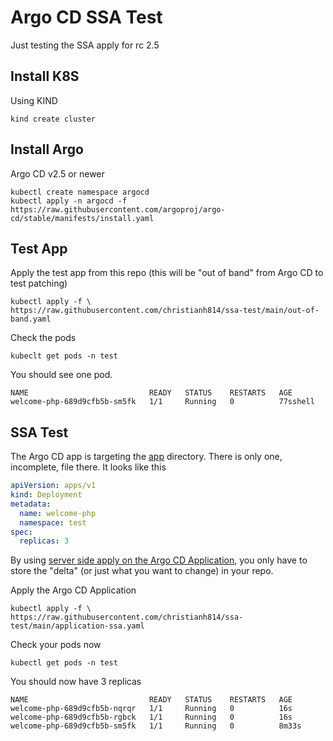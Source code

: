 # Argo CD SSA Test

Just testing the SSA apply for rc 2.5

## Install K8S

Using KIND

```shell
kind create cluster
```

## Install Argo

Argo CD v2.5 or newer

```shell
kubectl create namespace argocd
kubectl apply -n argocd -f https://raw.githubusercontent.com/argoproj/argo-cd/stable/manifests/install.yaml
```

## Test App

Apply the test app from this repo (this will be "out of band" from Argo CD to test patching)

```shell
kubectl apply -f \
https://raw.githubusercontent.com/christianh814/ssa-test/main/out-of-band.yaml
```

Check the pods

```shell
kubeclt get pods -n test
```

You should see one pod.

```
NAME                           READY   STATUS    RESTARTS   AGE
welcome-php-689d9cfb5b-sm5fk   1/1     Running   0          77sshell
```

## SSA Test

The Argo CD app is targeting the [app](app) directory. There is only one, incomplete, file there. It looks like this

```yaml
apiVersion: apps/v1
kind: Deployment
metadata:
  name: welcome-php
  namespace: test
spec:
  replicas: 3
```

By using [server side apply on the Argo CD Application](application-ssa.yaml#L20), you only have to store the "delta" (or just what you want to change) in your repo.

Apply the Argo CD Application

```shell
kubectl apply -f \
https://raw.githubusercontent.com/christianh814/ssa-test/main/application-ssa.yaml
```

Check your pods now

```shell
kubectl get pods -n test
```

You should now have 3 replicas

```
NAME                           READY   STATUS    RESTARTS   AGE
welcome-php-689d9cfb5b-nqrqr   1/1     Running   0          16s
welcome-php-689d9cfb5b-rgbck   1/1     Running   0          16s
welcome-php-689d9cfb5b-sm5fk   1/1     Running   0          8m33s
```
